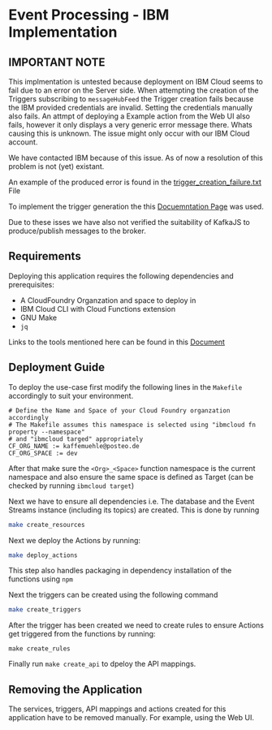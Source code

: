 # Event Processing - IBM Implementation

## IMPORTANT NOTE

This implmentation is untested because deployment on IBM Cloud seems to fail due to an error on the Server side.
When attempting the creation of the Triggers subscribing to `messageHubFeed` the Trigger creation fails because the IBM
provided credentials are invalid. Setting the credentials manually also fails. An attmpt of deploying a Example action from the Web UI also fails, however it only displays a very generic error message there. Whats causing this is unknown. The issue might only occur with our IBM Cloud account.

We have contacted IBM because of this issue. As of now a resolution of this problem is not (yet) existant.

An example of the produced error is found in the [trigger_creation_failure.txt](trigger_creation_failure.txt) File

To implement the trigger generation the this [Docuemntation Page](https://cloud.ibm.com/docs/openwhisk?topic=cloud-functions-pkg_event_streams#eventstreams_pkg) was used.

Due to these isses we have also not verified the suitability of KafkaJS to produce/publish messages to the broker.

## Requirements

Deploying this application requires the following dependencies and prerequisites:

- A CloudFoundry Organzation and space to deploy in
- IBM Cloud CLI with Cloud Functions extension
- GNU Make
- `jq`

Links to the tools mentioned here can be found in this [Document](/docs/tools.md)

## Deployment Guide

To deploy the use-case first modify the following lines in the `Makefile` accordingly to suit your environment.

```make
# Define the Name and Space of your Cloud Foundry organzation accordingly
# The Makefile assumes this namespace is selected using "ibmcloud fn property --namespace"
# and "ibmcloud targed" appropriately
CF_ORG_NAME := kaffemuehle@posteo.de
CF_ORG_SPACE := dev
```

After that make sure the `<Org>_<Space>` function namespace is the current namespace and also ensure the
same space is defined as Target (can be checked by running `ibmcloud target`)

Next we have to ensure all dependencies i.e. The database and the Event Streams instance (including its topics) are created. This is done by running

```bash
make create_resources
```

Next we deploy the Actions by running:

```bash
make deploy_actions
```

This step also handles packaging in dependency installation of the functions using `npm`

Next the triggers can be created using the following command

```bash
make create_triggers
```

After the trigger has been created we need to create rules to ensure Actions get triggered from the functions by running:

```
make create_rules
```

Finally run `make create_api` to dpeloy the API mappings.

## Removing the Application

The services, triggers, API mappings and actions created for this application have to be removed manually. For example, using the Web UI.
